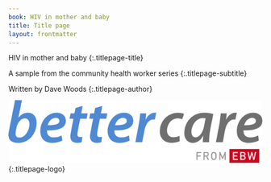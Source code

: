 ```yaml
---
book: HIV in mother and baby
title: Title page
layout: frontmatter
---
```


HIV in mother and baby
{:.titlepage-title}

A sample from the community health worker series
{:.titlepage-subtitle}

Written by Dave Woods
{:.titlepage-author}

![Bettercare logo](images/bettercare-logo.svg){:.titlepage-logo}
